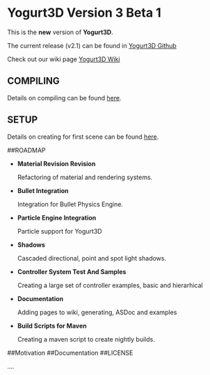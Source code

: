 Yogurt3D Version 3 Beta 1
=============

This is the **new** version of **Yogurt3D**. 

The current release (v2.1) can be found in [Yogurt3D Github](http://www.github.com/yogurt3d/Yogurt3D)

Check out our wiki page [Yogurt3D Wiki](https://github.com/yogurt3d/Yogurt3D_v3/wiki)

## COMPILING
Details on compiling can be found [here](https://github.com/yogurt3d/Yogurt3D_v3/wiki/Compiling-Yogurt3D).

## SETUP
Details on creating for first scene can be found [here](https://github.com/yogurt3d/Yogurt3D_v3/wiki/Simple-Scene).

##ROADMAP
* **Material Revision Revision**

    Refactoring of material and rendering systems.
    
* **Bullet Integration**

    Integration for Bullet Physics Engine.
    
* **Particle Engine Integration**

    Particle support for Yogurt3D
    
* **Shadows**

    Cascaded directional, point and spot light shadows.
    
* **Controller System Test And Samples**

    Creating a large set of controller examples, basic and hierarhical
    
* **Documentation**

    Adding pages to wiki, generating, ASDoc and examples
    
* **Build Scripts for Maven**

    Creating a maven script to create nightly builds.
    
    
##Motivation
##Documentation
##LICENSE

....
